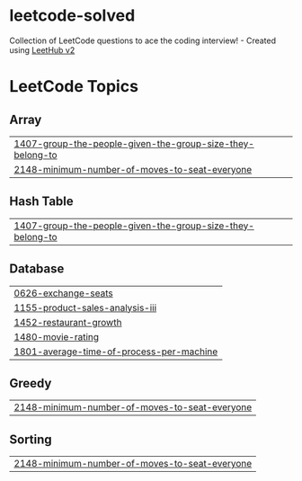 # leetcode-solved
Collection of LeetCode questions to ace the coding interview! - Created using [LeetHub v2](https://github.com/arunbhardwaj/LeetHub-2.0)

<!---LeetCode Topics Start-->
# LeetCode Topics
## Array
|  |
| ------- |
| [1407-group-the-people-given-the-group-size-they-belong-to](https://github.com/fakhriyalfians/leetcode-solved/tree/master/1407-group-the-people-given-the-group-size-they-belong-to) |
| [2148-minimum-number-of-moves-to-seat-everyone](https://github.com/fakhriyalfians/leetcode-solved/tree/master/2148-minimum-number-of-moves-to-seat-everyone) |
## Hash Table
|  |
| ------- |
| [1407-group-the-people-given-the-group-size-they-belong-to](https://github.com/fakhriyalfians/leetcode-solved/tree/master/1407-group-the-people-given-the-group-size-they-belong-to) |
## Database
|  |
| ------- |
| [0626-exchange-seats](https://github.com/fakhriyalfians/leetcode-solved/tree/master/0626-exchange-seats) |
| [1155-product-sales-analysis-iii](https://github.com/fakhriyalfians/leetcode-solved/tree/master/1155-product-sales-analysis-iii) |
| [1452-restaurant-growth](https://github.com/fakhriyalfians/leetcode-solved/tree/master/1452-restaurant-growth) |
| [1480-movie-rating](https://github.com/fakhriyalfians/leetcode-solved/tree/master/1480-movie-rating) |
| [1801-average-time-of-process-per-machine](https://github.com/fakhriyalfians/leetcode-solved/tree/master/1801-average-time-of-process-per-machine) |
## Greedy
|  |
| ------- |
| [2148-minimum-number-of-moves-to-seat-everyone](https://github.com/fakhriyalfians/leetcode-solved/tree/master/2148-minimum-number-of-moves-to-seat-everyone) |
## Sorting
|  |
| ------- |
| [2148-minimum-number-of-moves-to-seat-everyone](https://github.com/fakhriyalfians/leetcode-solved/tree/master/2148-minimum-number-of-moves-to-seat-everyone) |
<!---LeetCode Topics End-->